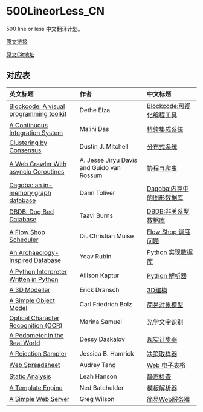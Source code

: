 # 500LineorLess_CN
500 line or less 中文翻译计划。

[原文链接](http://aosabook.org/en/500L/)

[原文Git地址](https://github.com/aosabook/500lines/blob/master/README.md)

## 对应表

|英文标题|作者|中文标题|
|:------|:------|:------|
|[Blockcode: A visual programming toolkit](http://aosabook.org/en/500L/pages/a-continuous-integration-system.html)|Dethe Elza|[Blockcode:可视化编程工具]()|
|[A Continuous Integration System](http://aosabook.org/en/500L/pages/a-continuous-integration-system.html)|Malini Das|[持续集成系统]()|
|[Clustering by Consensus](http://aosabook.org/en/500L/pages/clustering-by-consensus.html)|Dustin J. Mitchell|[分布式系统]()|
|[A Web Crawler With asyncio Coroutines](http://aosabook.org/en/500L/pages/a-web-crawler-with-asyncio-coroutines.html)|A. Jesse Jiryu Davis and Guido van Rossum|[协程与爬虫]()|
|[Dagoba: an in-memory graph database](http://aosabook.org/en/500L/pages/dagoba-an-in-memory-graph-database.html)|Dann Toliver|[Dagoba:内存中的图形数据库]()|
|[DBDB: Dog Bed Database](http://aosabook.org/en/500L/pages/dbdb-dog-bed-database.html)|Taavi Burns|[DBDB:非关系型数据库]()|
|[A Flow Shop Scheduler](http://aosabook.org/en/500L/pages/a-flow-shop-scheduler.html)|Dr. Christian Muise|[Flow Shop 调度问题]()|
|[An Archaeology-Inspired Database](http://aosabook.org/en/500L/pages/an-archaeology-inspired-database.html)|Yoav Rubin|[Python 实现数据库]()|
|[	A Python Interpreter Written in Python](http://aosabook.org/en/500L/pages/a-python-interpreter-written-in-python.html)|Allison Kaptur|[Python 解析器]()|
|[A 3D Modeller](http://aosabook.org/en/500L/pages/a-3d-modeller.html)|Erick Dransch|[3D建模]()|
|[	A Simple Object Model](http://aosabook.org/en/500L/pages/a-simple-object-model.html)|Carl Friedrich Bolz|[简易对象模型]()|
|[Optical Character Recognition (OCR)](http://aosabook.org/en/500L/pages/optical-character-recognition-ocr.html)|Marina Samuel|[光学文字识别](https://github.com/HT524/500LineorLess_CN/blob/master/%E5%85%89%E5%AD%A6%E6%96%87%E5%AD%97%E8%AF%86%E5%88%AB%20Optical%20Character%20Recognition%20(OCR)%2F%E5%85%89%E5%AD%A6%E6%96%87%E5%AD%97%E8%AF%86%E5%88%AB.md)|
|[A Pedometer in the Real World](http://aosabook.org/en/500L/pages/a-pedometer-in-the-real-world.html)|Dessy Daskalov|[现实计步器]()|
|[	A Rejection Sampler](http://aosabook.org/en/500L/pages/a-rejection-sampler.html)|Jessica B. Hamrick|[决策取样器]()|
|[	Web Spreadsheet](http://aosabook.org/en/500L/pages/web-spreadsheet.html)|Audrey Tang|[Web 电子表格]()|
|[Static Analysis](http://aosabook.org/en/500L/pages/static-analysis.html)|Leah Hanson|[静态检查]()|
|[	A Template Engine](http://aosabook.org/en/500L/pages/a-template-engine.html)|Ned Batchelder|[模板解析器]()|
|[	A Simple Web Server](http://aosabook.org/en/500L/pages/a-simple-web-server.html)|Greg Wilson|[简易Web服务器]()|